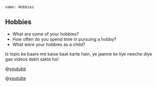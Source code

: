 ```ngMeta
name: Hobbies
```

## Hobbies

* What are some of your hobbies?
* How often do you spend time in pursuing a hobby?
* What were your hobbies as a child?

Is topic ke baare me kaise baat karte hain, ye jaanne ke liye neeche diye gae videos dekh sakte ho!

@[youtube](Wcjx6xReC7U)

@[youtube](oADRAv9zmRA)
